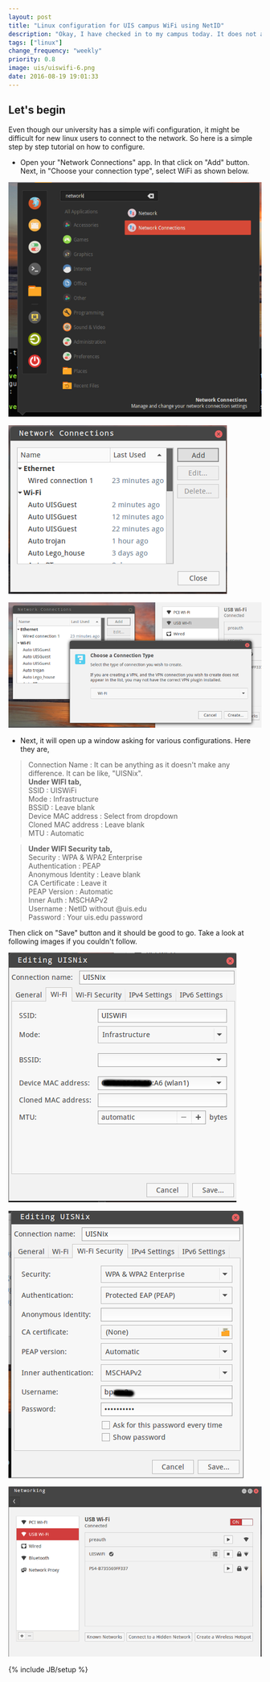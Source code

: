 ```yaml
---
layout: post
title: "Linux configuration for UIS campus WiFi using NetID"
description: "Okay, I have checked in to my campus today. It does not automatically connect to campus WiFi so I decided to write a tutorial on how to configure. University website has no help for linux folks. So here it is."
tags: ["linux"]
change_frequency: "weekly"
priority: 0.8
image: uis/uiswifi-6.png
date: 2016-08-19 19:01:33
---
```


## Let's begin

Even though our university has a simple wifi configuration, it might be difficult for new linux users to connect to the network. So here is a simple step by step tutorial on how to configure.

* Open your "Network Connections" app. In that click on "Add" button. Next, in "Choose your connection type", select WiFi as shown below.

![Step 1](/assets/imags/uis/uiswifi-1.png "Step 1")

![Step 2](/assets/imags/uis/uiswifi-2.png "Step 2")

![Step 3](/assets/imags/uis/uiswifi-3.png "Step 3")

* Next, it will open up a window asking for various configurations. Here they are,


> Connection Name : It can be anything as it doesn't make any difference. It can be like, "UISNix".  
> **Under WIFI tab,**  
> SSID : UISWiFi  
> Mode : Infrastructure  
> BSSID : Leave blank  
> Device MAC address : Select from dropdown  
> Cloned MAC address : Leave blank  
> MTU : Automatic  

>**Under WIFI Security tab,**  
> Security : WPA & WPA2 Enterprise  
> Authentication : PEAP  
> Anonymous Identity : Leave blank  
> CA Certificate : Leave it  
> PEAP Version : Automatic  
> Inner Auth : MSCHAPv2  
> Username : NetID without @uis.edu  
> Password : Your uis.edu password  

Then click on "Save" button and it should be good to go. Take a look at following images if you couldn't follow.

![Step 4](/assets/imags/uis/uiswifi-4.png "Step 4")

![Step 5](/assets/imags/uis/uiswifi-5.png "Step 5")

![Step 6](/assets/imags/uis/uiswifi-6.png "Step 6")

{% include JB/setup %}
